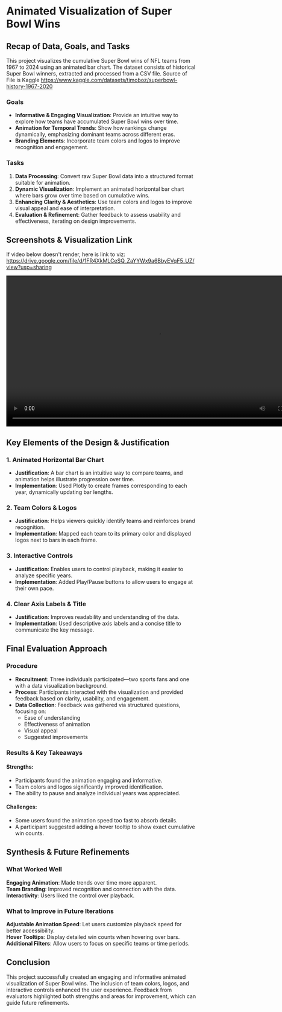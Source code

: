 # **Animated Visualization of Super Bowl Wins**

## **Recap of Data, Goals, and Tasks**  

This project visualizes the cumulative Super Bowl wins of NFL teams from 1967 to 2024 using an animated bar chart. The dataset consists of historical Super Bowl winners, extracted and processed from a CSV file. Source of File is Kaggle https://www.kaggle.com/datasets/timoboz/superbowl-history-1967-2020  

### **Goals**  
- **Informative & Engaging Visualization**: Provide an intuitive way to explore how teams have accumulated Super Bowl wins over time.  
- **Animation for Temporal Trends**: Show how rankings change dynamically, emphasizing dominant teams across different eras.  
- **Branding Elements**: Incorporate team colors and logos to improve recognition and engagement.  

### **Tasks**  
1. **Data Processing**: Convert raw Super Bowl data into a structured format suitable for animation.  
2. **Dynamic Visualization**: Implement an animated horizontal bar chart where bars grow over time based on cumulative wins.  
3. **Enhancing Clarity & Aesthetics**: Use team colors and logos to improve visual appeal and ease of interpretation.  
4. **Evaluation & Refinement**: Gather feedback to assess usability and effectiveness, iterating on design improvements.  


## **Screenshots & Visualization Link**  

If video below doesn't render, here is link to viz: https://drive.google.com/file/d/1FR4XkMLCeSQ_ZaYYWx9a6BbyEVqF5_UZ/view?usp=sharing

<video width="800" height="400" controls>
  <source src="cumulative_superbowl_wins.mp4" type="video/mp4">
  Your browser does not support the video tag.
</video>

## **Key Elements of the Design & Justification**  

### **1. Animated Horizontal Bar Chart**  
- **Justification**: A bar chart is an intuitive way to compare teams, and animation helps illustrate progression over time.  
- **Implementation**: Used Plotly to create frames corresponding to each year, dynamically updating bar lengths.  

### **2. Team Colors & Logos**  
- **Justification**: Helps viewers quickly identify teams and reinforces brand recognition.  
- **Implementation**: Mapped each team to its primary color and displayed logos next to bars in each frame.  

### **3. Interactive Controls**  
- **Justification**: Enables users to control playback, making it easier to analyze specific years.  
- **Implementation**: Added Play/Pause buttons to allow users to engage at their own pace.  

### **4. Clear Axis Labels & Title**  
- **Justification**: Improves readability and understanding of the data.  
- **Implementation**: Used descriptive axis labels and a concise title to communicate the key message.  

## **Final Evaluation Approach**  

### **Procedure**  
- **Recruitment**: Three individuals participated—two sports fans and one with a data visualization background.  
- **Process**: Participants interacted with the visualization and provided feedback based on clarity, usability, and engagement.  
- **Data Collection**: Feedback was gathered via structured questions, focusing on:  
  - Ease of understanding  
  - Effectiveness of animation  
  - Visual appeal  
  - Suggested improvements  

### **Results & Key Takeaways**  

#### **Strengths:**  
- Participants found the animation engaging and informative.  
- Team colors and logos significantly improved identification.  
- The ability to pause and analyze individual years was appreciated.  

#### **Challenges:**  
- Some users found the animation speed too fast to absorb details.  
- A participant suggested adding a hover tooltip to show exact cumulative win counts.  

## **Synthesis & Future Refinements**  

### **What Worked Well**  
**Engaging Animation**: Made trends over time more apparent.  
**Team Branding**: Improved recognition and connection with the data.  
**Interactivity**: Users liked the control over playback.  

### **What to Improve in Future Iterations**  
**Adjustable Animation Speed**: Let users customize playback speed for better accessibility.  
**Hover Tooltips**: Display detailed win counts when hovering over bars.  
**Additional Filters**: Allow users to focus on specific teams or time periods.  

## **Conclusion**  

This project successfully created an engaging and informative animated visualization of Super Bowl wins. The inclusion of team colors, logos, and interactive controls enhanced the user experience. Feedback from evaluators highlighted both strengths and areas for improvement, which can guide future refinements.



